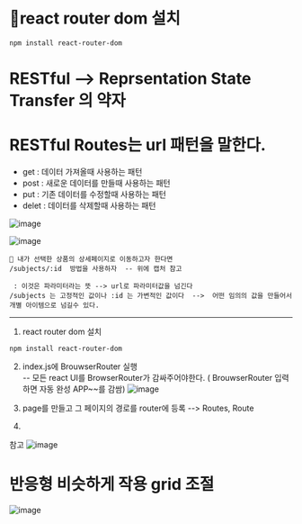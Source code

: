 # 🎏react router dom 설치

```
npm install react-router-dom
```


# RESTful --> Reprsentation State Transfer 의 약자
# RESTful Routes는 url 패턴을 말한다.
 * get : 데이터 가져올때 사용하는 패턴
 * post : 새로운 데이터를 만들때 사용하는 패턴
 * put : 기존 데이터를 수정할때 사용하는 패턴
 * delet : 데이터를 삭제할때 사용하는 패턴
   
![image](https://github.com/yeon2716/react/assets/145514579/6d133e7e-f5fa-4e47-9655-6f01048f3ce0)



![image](https://github.com/yeon2716/react/assets/145514579/d7f7efa6-cdfd-49c4-ad07-acce5d4c1ee7)

```
🎪 내가 선택한 상품의 상세페이지로 이동하고자 한다면
/subjects/:id  방법을 사용하자  -- 위에 캡처 참고

 : 이것은 파라미터라는 뜻 --> url로 파라미터값을 넘긴다
/subjects 는 고정적인 값이나 :id 는 가변적인 값이다  -->  어떤 임의의 값을 만들어서 개별 아이템으로 넘길수 있다.

```

---------------------------------------------------------------------------
1. react router dom 설치
 ```
npm install react-router-dom
```

2. index.js에 BrouwserRouter 실행     
  -- 모든 react UI를 BrowserRouter가 감싸주어야한다. ( BrouwserRouter 입력하면 자동 완성   APP~~를 감쌈)
![image](https://github.com/yeon2716/react/assets/145514579/b4bb9701-6aed-43b8-8304-977f476c7407)

3. page를 만들고 그 페이지의 경로를 router에 등록 --> Routes, Route

4. 










참고
![image](https://github.com/yeon2716/react/assets/145514579/a4f2bdfe-6e97-427d-ba2a-928986e164c6)



# 반응형 비슷하게 작용  grid 조절
![image](https://github.com/yeon2716/react/assets/145514579/e22aa4fc-c0a2-4895-95c1-fb7bd44f3638)


